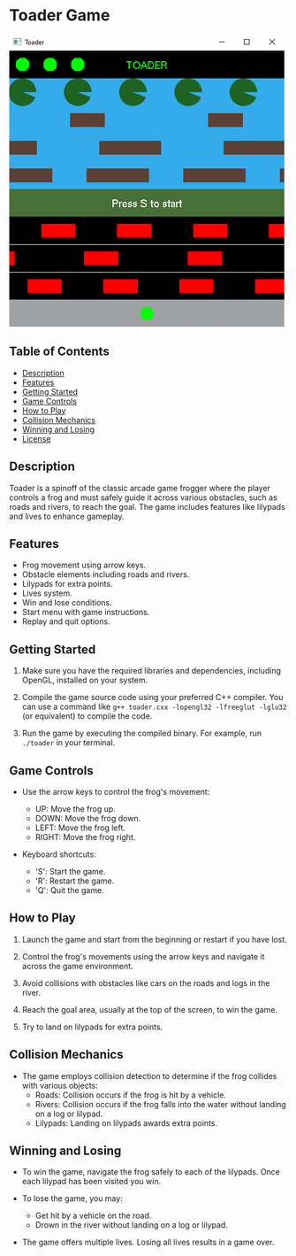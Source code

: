 # Toader Game

![Game Screenshot](Toader.png)

## Table of Contents

- [Description](#description)
- [Features](#features)
- [Getting Started](#getting-started)
- [Game Controls](#game-controls)
- [How to Play](#how-to-play)
- [Collision Mechanics](#collision-mechanics)
- [Winning and Losing](#winning-and-losing)
- [License](#license)

## Description

Toader is a spinoff of the classic arcade game frogger where the player controls a frog and must safely guide it across various obstacles, such as roads and rivers, to reach the goal. The game includes features like lilypads and lives to enhance gameplay.

## Features

- Frog movement using arrow keys.
- Obstacle elements including roads and rivers.
- Lilypads for extra points.
- Lives system.
- Win and lose conditions.
- Start menu with game instructions.
- Replay and quit options.

## Getting Started

1. Make sure you have the required libraries and dependencies, including OpenGL, installed on your system.

2. Compile the game source code using your preferred C++ compiler. You can use a command like `g++ toader.cxx -lopengl32 -lfreeglut -lglu32` (or equivalent) to compile the code.

3. Run the game by executing the compiled binary. For example, run `./toader` in your terminal.

## Game Controls

- Use the arrow keys to control the frog's movement:
  - UP: Move the frog up.
  - DOWN: Move the frog down.
  - LEFT: Move the frog left.
  - RIGHT: Move the frog right.

- Keyboard shortcuts:
  - 'S': Start the game.
  - 'R': Restart the game.
  - 'Q': Quit the game.

## How to Play

1. Launch the game and start from the beginning or restart if you have lost.

2. Control the frog's movements using the arrow keys and navigate it across the game environment.

3. Avoid collisions with obstacles like cars on the roads and logs in the river.

4. Reach the goal area, usually at the top of the screen, to win the game.

5. Try to land on lilypads for extra points.

## Collision Mechanics

- The game employs collision detection to determine if the frog collides with various objects:
  - Roads: Collision occurs if the frog is hit by a vehicle.
  - Rivers: Collision occurs if the frog falls into the water without landing on a log or lilypad.
  - Lilypads: Landing on lilypads awards extra points.

## Winning and Losing

- To win the game, navigate the frog safely to each of the lilypads. Once each lilypad has been visited you win.

- To lose the game, you may:
  - Get hit by a vehicle on the road.
  - Drown in the river without landing on a log or lilypad.

- The game offers multiple lives. Losing all lives results in a game over.


